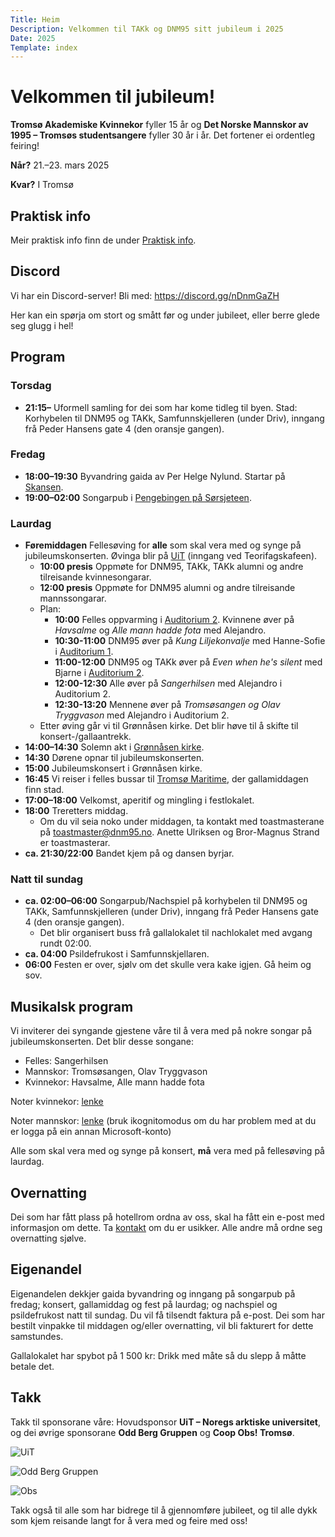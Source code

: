 ```yaml
---
Title: Heim
Description: Velkommen til TAKk og DNM95 sitt jubileum i 2025
Date: 2025
Template: index
---
```


# Velkommen til jubileum!

**Tromsø Akademiske Kvinnekor** fyller 15 år og **Det Norske Mannskor av 1995 – Tromsøs studentsangere** fyller 30 år i år. Det fortener ei ordentleg feiring!

**Når?** 21.–23. mars 2025

**Kvar?** I Tromsø

## Praktisk info
Meir praktisk info finn de under [Praktisk info](/praktisk_info).

## Discord
Vi har ein Discord-server! Bli med: https://discord.gg/nDnmGaZH

Her kan ein spørja om stort og smått før og under jubileet, eller berre glede seg glugg i hel!

## Program
### Torsdag
- **21:15–** Uformell samling for dei som har kome tidleg til byen. Stad: Korhybelen til DNM95 og TAKk, Samfunnskjelleren (under Driv), inngang frå Peder Hansens gate 4 (den oransje gangen).

### Fredag
- **18:00–19:30** Byvandring gaida av Per Helge Nylund. Startar på [Skansen](https://maps.app.goo.gl/W7dVzp9ijoBYz98VA).
- **19:00–02:00** Songarpub i [Pengebingen på Sørsjeteen](https://maps.app.goo.gl/oJdiQdtTf4mZf3FE6).

### Laurdag
- **Føremiddagen** Fellesøving for **alle** som skal vera med og synge på jubileumskonserten. Øvinga blir på [UiT](https://maps.app.goo.gl/SsYw3dX3eArLSyFu8) (inngang ved Teorifagskafeen).
  - **10:00 presis** Oppmøte for DNM95, TAKk, TAKk alumni og andre tilreisande kvinnesongarar.
  - **12:00 presis** Oppmøte for DNM95 alumni og andre tilreisande mannssongarar.
  - Plan:
    - **10:00** Felles oppvarming i [Auditorium 2](https://link.mazemap.com/zsiC6bkA). Kvinnene øver på *Havsalme* og *Alle mann hadde fota* med Alejandro.
    - **10:30-11:00** DNM95 øver på *Kung Liljekonvalje* med Hanne-Sofie i [Auditorium 1](https://link.mazemap.com/pgCEfvHi).
    - **11:00-12:00** DNM95 og TAKk øver på *Even when he's silent* med Bjarne i [Auditorium 2](https://link.mazemap.com/zsiC6bkA).
    - **12:00-12:30** Alle øver på *Sangerhilsen* med Alejandro i Auditorium 2.
    - **12:30-13:20** Mennene øver på *Tromsøsangen og Olav Tryggvason* med Alejandro i Auditorium 2.
  - Etter øving går vi til Grønnåsen kirke. Det blir høve til å skifte til konsert-/gallaantrekk.
- **14:00–14:30** Solemn akt i [Grønnåsen kirke](https://maps.app.goo.gl/dNJXiKsUZNdikSKv7).
- **14:30** Dørene opnar til jubileumskonserten.
- **15:00** Jubileumskonsert i Grønnåsen kirke.
- **16:45** Vi reiser i felles bussar til [Tromsø Maritime](https://maps.app.goo.gl/sQfVfrJn3JKC8wpJ8), der gallamiddagen finn stad.
- **17:00–18:00** Velkomst, aperitif og mingling i festlokalet.
- **18:00** Treretters middag.
  - Om du vil seia noko under middagen, ta kontakt med toastmasterane på [toastmaster@dnm95.no](mailto:toastmaster@dnm95.no). Anette Ulriksen og Bror-Magnus Strand er toastmasterar.
- **ca. 21:30/22:00** Bandet kjem på og dansen byrjar.

### Natt til sundag
- **ca. 02:00–06:00** Songarpub/Nachspiel på korhybelen til DNM95 og TAKk, Samfunnskjelleren (under Driv), inngang frå Peder Hansens gate 4 (den oransje gangen).
  - Det blir organisert buss frå gallalokalet til nachlokalet med avgang rundt 02:00.
- **ca. 04:00** Psildefrukost i Samfunnskjellaren.
- **06:00** Festen er over, sjølv om det skulle vera kake igjen. Gå heim og sov.

## Musikalsk program

Vi inviterer dei syngande gjestene våre til å vera med på nokre songar på jubileumskonserten. Det blir desse songane:
- Felles: Sangerhilsen
- Mannskor: Tromsøsangen, Olav Tryggvason
- Kvinnekor: Havsalme, Alle mann hadde fota

Noter kvinnekor: [lenke](https://uitno.box.com/s/yao2g933mm0j4l4jf5hgrl472xxbbf40)

Noter mannskor: [lenke](https://dnm95-my.sharepoint.com/:f:/g/personal/jubileum_dnm95_no/Emq08FYWlBNKqt20ameUjwgBPrCVtVXrRBXfih0w8_w8gw?e=YdcLnu) (bruk ikognitomodus om du har problem med at du er logga på ein annan Microsoft-konto)

Alle som skal vera med og synge på konsert, **må** vera med på fellesøving på laurdag.

## Overnatting

Dei som har fått plass på hotellrom ordna av oss, skal ha fått ein e-post med informasjon om dette. Ta [kontakt](/kontakt) om du er usikker. Alle andre må ordne seg overnatting sjølve.

## Eigenandel

Eigenandelen dekkjer gaida byvandring og inngang på songarpub på fredag; konsert, gallamiddag og fest på laurdag; og nachspiel og psildefrukost natt til sundag. Du vil få tilsendt faktura på e-post. Dei som har bestilt vinpakke til middagen og/eller overnatting, vil bli fakturert for dette samstundes.

Gallalokalet har spybot på 1 500 kr: Drikk med måte så du slepp å måtte betale det.

## Takk

Takk til sponsorane våre: Hovudsponsor **UiT – Noregs arktiske universitet**, og dei øvrige sponsorane **Odd Berg Gruppen** og **Coop Obs! Tromsø**.

![UiT](../assets//UiT_Logo_Nyn_Bla_RGB.png)

![Odd Berg Gruppen](../assets/Odd_Berg.webp)

![Obs](../assets/Obs_logo_rgb.jpg)

Takk også til alle som har bidrege til å gjennomføre jubileet, og til alle dykk som kjem reisande langt for å vera med og feire med oss!

